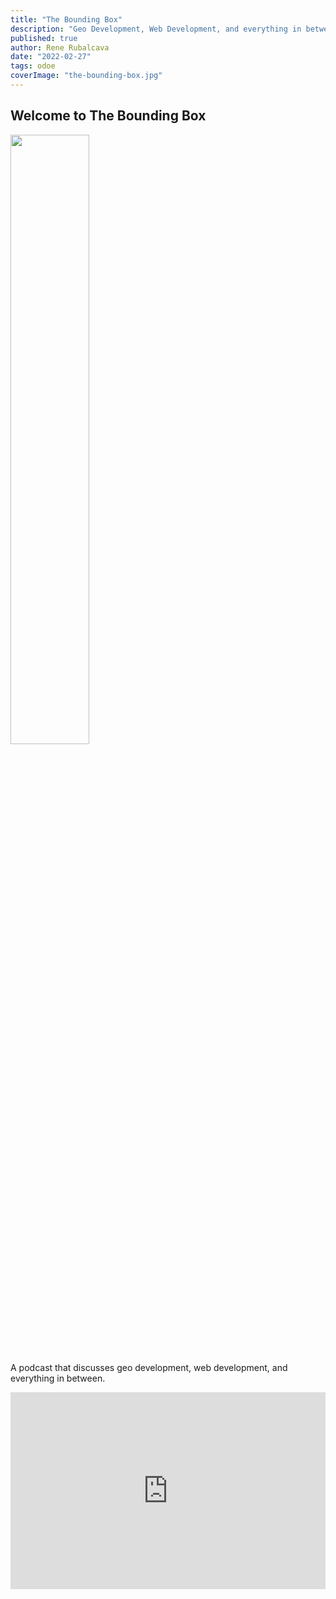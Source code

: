```yaml
---
title: "The Bounding Box"
description: "Geo Development, Web Development, and everything in between"
published: true
author: Rene Rubalcava
date: "2022-02-27"
tags: odoe
coverImage: "the-bounding-box.jpg"
---
```


## Welcome to The Bounding Box

<img src="images/the-bounding-box.jpg" width="50%">

A podcast that discusses geo development, web development, and everything in between.


<iframe title="The Bounding Box" allowtransparency="true" height="315" width="100%" style="border: none; min-width: min(100%, 430px);" scrolling="no" data-name="pb-iframe-player" src="https://www.podbean.com/player-v2/?i=s8844-d24fd9-pbblog-playlist&share=1&download=1&rtl=0&fonts=Arial&skin=1&font-color=auto&order=episodic&limit=10&filter=all&ss=a713390a017602015775e868a2cf26b0&btn-skin=7&size=315" allowfullscreen=""></iframe>